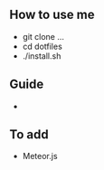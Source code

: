 ## How to use me

- git clone ...
- cd dotfiles
- ./install.sh

## Guide

-


## To add
- Meteor.js
